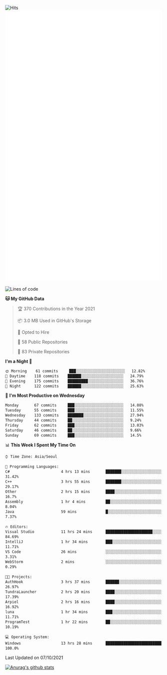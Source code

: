 ![Hits](https://hits.seeyoufarm.com/api/count/incr/badge.svg?url=https%3A%2F%2Fgithub.com%2Fkokose1234&count_bg=%2379C83D&title_bg=%23555555&icon=apple.svg&icon_color=%23E7E7E7&title=hits&edge_flat=false)
<br/>
![Metrics](https://github.com/kokose1234/kokose1234/blob/main/github-metrics.svg)

<!--START_SECTION:waka-->
![Lines of code](https://img.shields.io/badge/From%20Hello%20World%20I%27ve%20Written-11.9%20million%20lines%20of%20code-blue)

**🐱 My GitHub Data** 

> 🏆 370 Contributions in the Year 2021
 > 
> 📦 3.0 MB Used in GitHub's Storage 
 > 
> 💼 Opted to Hire
 > 
> 📜 58 Public Repositories 
 > 
> 🔑 83 Private Repositories  
 > 
**I'm a Night 🦉** 

```text
🌞 Morning    61 commits     ███░░░░░░░░░░░░░░░░░░░░░░   12.82% 
🌆 Daytime    118 commits    ██████░░░░░░░░░░░░░░░░░░░   24.79% 
🌃 Evening    175 commits    █████████░░░░░░░░░░░░░░░░   36.76% 
🌙 Night      122 commits    ██████░░░░░░░░░░░░░░░░░░░   25.63%

```
📅 **I'm Most Productive on Wednesday** 

```text
Monday       67 commits     ███░░░░░░░░░░░░░░░░░░░░░░   14.08% 
Tuesday      55 commits     ███░░░░░░░░░░░░░░░░░░░░░░   11.55% 
Wednesday    133 commits    ███████░░░░░░░░░░░░░░░░░░   27.94% 
Thursday     44 commits     ██░░░░░░░░░░░░░░░░░░░░░░░   9.24% 
Friday       62 commits     ███░░░░░░░░░░░░░░░░░░░░░░   13.03% 
Saturday     46 commits     ██░░░░░░░░░░░░░░░░░░░░░░░   9.66% 
Sunday       69 commits     ███░░░░░░░░░░░░░░░░░░░░░░   14.5%

```


📊 **This Week I Spent My Time On** 

```text
⌚︎ Time Zone: Asia/Seoul

💬 Programming Languages: 
C#                       4 hrs 13 mins       ███████░░░░░░░░░░░░░░░░░░   31.42% 
C++                      3 hrs 55 mins       ███████░░░░░░░░░░░░░░░░░░   29.17% 
Other                    2 hrs 15 mins       ████░░░░░░░░░░░░░░░░░░░░░   16.7% 
Assembly                 1 hr 4 mins         ██░░░░░░░░░░░░░░░░░░░░░░░   8.04% 
Java                     59 mins             █░░░░░░░░░░░░░░░░░░░░░░░░   7.37%

🔥 Editors: 
Visual Studio            11 hrs 24 mins      █████████████████████░░░░   84.69% 
IntelliJ                 1 hr 34 mins        ███░░░░░░░░░░░░░░░░░░░░░░   11.71% 
VS Code                  26 mins             ░░░░░░░░░░░░░░░░░░░░░░░░░   3.31% 
WebStorm                 2 mins              ░░░░░░░░░░░░░░░░░░░░░░░░░   0.29%

🐱‍💻 Projects: 
AuthHook                 3 hrs 37 mins       ██████░░░░░░░░░░░░░░░░░░░   26.97% 
TundraLauncher           2 hrs 20 mins       ████░░░░░░░░░░░░░░░░░░░░░   17.39% 
Arpiel                   2 hrs 16 mins       ████░░░░░░░░░░░░░░░░░░░░░   16.92% 
luna                     1 hr 34 mins        ███░░░░░░░░░░░░░░░░░░░░░░   11.71% 
ProgramTest              1 hr 22 mins        ██░░░░░░░░░░░░░░░░░░░░░░░   10.19%

💻 Operating System: 
Windows                  13 hrs 28 mins      █████████████████████████   100.0%

```


 Last Updated on 07/10/2021
<!--END_SECTION:waka-->

[![Anurag's github stats](https://github-readme-stats.vercel.app/api?username=kokose1234&theme=dracula)](https://github.com/anuraghazra/github-readme-stats)



	
